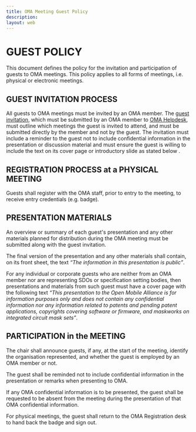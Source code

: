 ```yaml
--- 
title: OMA Meeting Guest Policy
description:
layout: web
---
```


# GUEST POLICY  

This document defines the policy for the invitation and participation of guests to OMA meetings.  This policy applies to all forms of meetings, i.e. physical or electronic meetings.

## GUEST INVITATION PROCESS

All guests to OMA meetings must be invited by an OMA member. The <a href="http://member.openmobilealliance.org/FTP/Agreements/Guest_Invitation.doc" target="_blank">guest invitation</a>, which must be submitted by an OMA member to <a href="/about/contact">OMA Helpdesk</a>, must outline which meetings the guest is invited to attend, and must be submitted directly by the member and not by the guest.  The invitation must include a reminder to the guest not to include confidential information in the presentation or discussion material and must ensure the guest is willing to include the text on its cover page or introductory slide as stated below .

## REGISTRATION PROCESS at a PHYSICAL MEETING

Guests shall register with the OMA staff, prior to entry to the meeting, to receive entry credentials (e.g. badge).

## PRESENTATION MATERIALS

An overview or summary of each guest's presentation and any other materials planned for distribution during the OMA meeting must be submitted along with the guest invitation.

The final version of the presentation and any other materials shall contain, on its front sheet, the text _“The information in this presentation is public”_.

For any individual or corporate guests who are neither from an OMA member nor are representing SDOs or specification setting bodies, then presentations and materials from such guest must have a cover page with the following text _“This presentation to the Open Mobile Alliance is for information purposes only and does not contain any confidential information nor any information related to patents and pending patent applications, copyrights covering software or firmware, and maskworks on integrated circuit mask sets”_.

## PARTICIPATION in the MEETING

The chair shall announce guests, if any, at the start of the meeting, identify the organisation represented, and whether the guest is employed by an OMA member or not.

The guest shall be reminded not to include confidential information in the presentation or remarks when presenting to OMA.

If any OMA confidential information is to be presented, the guest shall be requested to be absent from the meeting during the presentation of that OMA confidential information.

For physical meetings, the guest shall return to the OMA Registration desk to hand back the badge and sign out.
 
